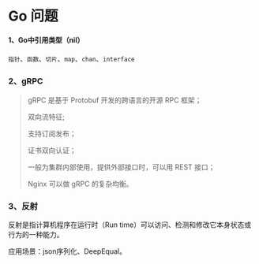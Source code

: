 # Go 问题

####  1、Go中引用类型（nil）

`指针`、`函数`、`切片`、`map`、`chan`、`interface`


###  2、gRPC

> gRPC 是基于 Protobuf 开发的跨语言的开源 RPC 框架；
>
> 双向流特征;
>
> 支持订阅发布；
>
> 证书双向认证；
>
> 一般为集群内部使用，提供外部接口时，可以用 REST 接口；
>
> Nginx 可以做 gRPC 的复杂均衡。

### 3、反射

反射是指计算机程序在运行时（Run time）可以访问、检测和修改它本身状态或行为的一种能力。

应用场景：json序列化、DeepEqual。